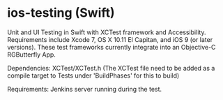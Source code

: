 # ios-testing (Swift)
Unit and UI Testing in Swift with XCTest framework and Accessibility. Requirements include Xcode 7, OS X 10.11 El Capitan, and iOS 9 (or later versions). These test frameworks currently integrate into an Objective-C RGButterfly App.

Dependencies: XCTest/XCTest.h (The XCTest file need to be added as a compile target to Tests under 'BuildPhases' for this to build)

Requirements:
Jenkins server running during the test.
